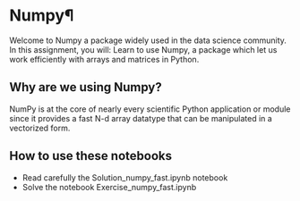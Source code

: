 Numpy¶
======
Welcome to Numpy a package widely used in the data science community. In this assignment, you will:
Learn to use Numpy, a package which let us work efficiently with arrays and matrices in Python.

Why are we using Numpy?
-----------------------
NumPy is at the core of nearly every scientific Python application or module since it provides a fast N-d array datatype that can be manipulated in a vectorized form.

How to use these notebooks
--------------------------
* Read carefully the Solution_numpy_fast.ipynb notebook
* Solve the notebook Exercise_numpy_fast.ipynb
